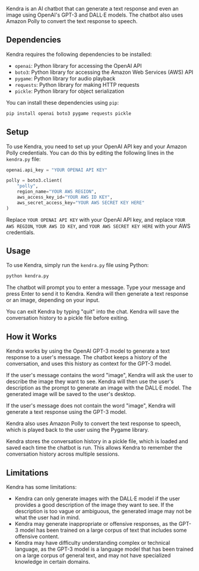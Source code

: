 Kendra is an AI chatbot that can generate a text response and even an image using OpenAI's GPT-3 and DALL·E models. The chatbot also uses Amazon Polly to convert the text response to speech.

## Dependencies

Kendra requires the following dependencies to be installed:

- `openai`: Python library for accessing the OpenAI API
- `boto3`: Python library for accessing the Amazon Web Services (AWS) API
- `pygame`: Python library for audio playback
- `requests`: Python library for making HTTP requests
- `pickle`: Python library for object serialization

You can install these dependencies using `pip`:

```bash
pip install openai boto3 pygame requests pickle
```

## Setup

To use Kendra, you need to set up your OpenAI API key and your Amazon Polly credentials. You can do this by editing the following lines in the `kendra.py` file:

```python
openai.api_key = "YOUR OPENAI API KEY"

polly = boto3.client(
    "polly",
    region_name="YOUR AWS REGION",
    aws_access_key_id="YOUR AWS ID KEY",
    aws_secret_access_key="YOUR AWS SECRET KEY HERE"
)
```

Replace `YOUR OPENAI API KEY` with your OpenAI API key, and replace `YOUR AWS REGION`, `YOUR AWS ID KEY`, and `YOUR AWS SECRET KEY HERE` with your AWS credentials.

## Usage

To use Kendra, simply run the `kendra.py` file using Python:

```bash
python kendra.py
```

The chatbot will prompt you to enter a message. Type your message and press Enter to send it to Kendra. Kendra will then generate a text response or an image, depending on your input.

You can exit Kendra by typing "quit" into the chat. Kendra will save the conversation history to a pickle file before exiting.

## How it Works

Kendra works by using the OpenAI GPT-3 model to generate a text response to a user's message. The chatbot keeps a history of the conversation, and uses this history as context for the GPT-3 model.

If the user's message contains the word "image", Kendra will ask the user to describe the image they want to see. Kendra will then use the user's description as the prompt to generate an image with the DALL·E model. The generated image will be saved to the user's desktop.

If the user's message does not contain the word "image", Kendra will generate a text response using the GPT-3 model.

Kendra also uses Amazon Polly to convert the text response to speech, which is played back to the user using the Pygame library.

Kendra stores the conversation history in a pickle file, which is loaded and saved each time the chatbot is run. This allows Kendra to remember the conversation history across multiple sessions.

## Limitations

Kendra has some limitations:

- Kendra can only generate images with the DALL·E model if the user provides a good description of the image they want to see. If the description is too vague or ambiguous, the generated image may not be what the user had in mind.
- Kendra may generate inappropriate or offensive responses, as the GPT-3 model has been trained on a large corpus of text that includes some offensive content.
- Kendra may have difficulty understanding complex or technical language, as the GPT-3 model is a language model that has been trained on a large corpus of general text, and may not have specialized knowledge in certain domains.
